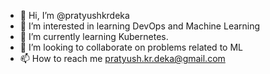 - 👋 Hi, I’m @pratyushkrdeka
- 👀 I’m interested in learning DevOps and Machine Learning
- 🌱 I’m currently learning Kubernetes.
- 💞️ I’m looking to collaborate on problems related to ML
- 📫 How to reach me pratyush.kr.deka@gmail.com

<!---
pratyushkrdeka/pratyushkrdeka is a ✨ special ✨ repository because its `README.md` (this file) appears on your GitHub profile.
You can click the Preview link to take a look at your changes.
--->
